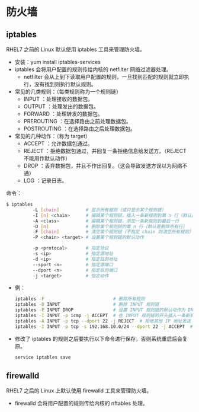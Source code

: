 # 防火墙

## iptables

RHEL7 之前的 Linux 默认使用 iptables 工具来管理防火墙。
- 安装：yum install iptables-services
- iptables 会将用户配置的规则传给内核的 netfilter 网络过滤器处理。
  - netfilter 会从上到下读取用户配置的规则，一旦找到匹配的规则就立即执行，没有找到则执行默认规则。
- 常见的几类规则：（每类规则称为一个规则链）
  - INPUT ：处理接收的数据包。
  - OUTPUT ：处理发出的数据包。
  - FORWARD ：处理转发的数据包。
  - PREROUTING ：在选择路由之前处理数据包。
  - POSTROUTING ：在选择路由之后处理数据包。
- 常见的几种动作：（称为 target）
  - ACCEPT ：允许数据包通过。
  - REJECT ：拒绝数据包通过，并回复一条拒绝信息给发送方。（REJECT 不能用作默认动作）
  - DROP ：丢弃数据包，并且不作出回复。（这会导致发送方误以为网络不通）
  - LOG ：记录日志。

命令：
```sh
$ iptables
          -L [chain]          # 显示所有规则（或只显示某个规则链）
          -I [n] <chain>      # 编辑某个规则链，插入一条新规则到第 n 行（默认是第一行）
          -A <class>          # 编辑某个规则链，添加一条新规则到最后一行
          -D [n]              # 删除某个规则链的第 n 行（默认是删除所有行）
          -F [chain]          # 清空某个规则链（不指定 chain 则清空所有规则）
          -P <chain> <target> # 设置某个规则链的默认动作

          -p <protocal>       # 指定协议
          -s <ip>             # 指定源地址
          -d <ip>             # 指定目的地址
          --sport <n>         # 指定源端口
          --dport <n>         # 指定目的端口
          -j <target>         # 指定动作
```
- 例：
    ```sh
    iptables -F                          # 删除所有规则
    iptables -D INPUT                    # 删除 INPUT 规则链
    iptables -P INPUT DROP               # 设置 INPUT 规则链的默认动作为 DROP
    iptables -I INPUT -p icmp -j ACCEPT  # 在 INPUT 规则链的开头插入一条新规则，允许 icmp 数据包
    iptables -A INPUT -p tcp --dport 22 -j REJECT  # 拒绝其他 IP 地址发送 tcp 数据包到 22 端口
    iptables -I INPUT -p tcp -s 192.168.10.0/24 --dport 22 -j ACCEPT  # 允许指定 IP 地址网段发送 tcp 数据包到 22 端口
    ```
- 修改了 iptables 的规则之后要执行以下命令进行保存，否则系统重启后会复原。
    ```sh
    service iptables save
    ```

## firewalld

RHEL7 之后的 Linux 上默认使用 firewalld 工具来管理防火墙。
- firewalld 会将用户配置的规则传给内核的 nftables 处理。
